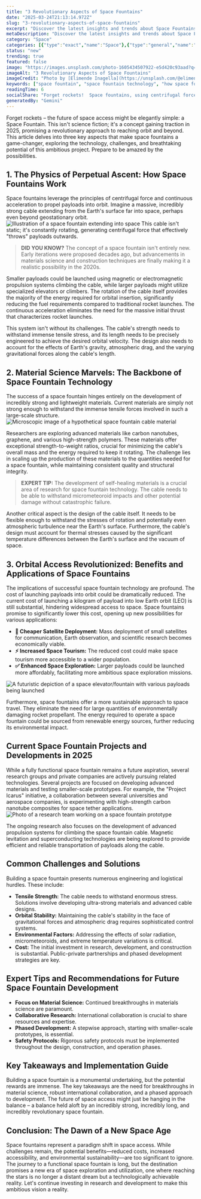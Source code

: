 ```yaml
---
title: "3 Revolutionary Aspects of Space Fountains"
date: "2025-03-24T21:13:14.972Z"
slug: "3-revolutionary-aspects-of-space-fountains"
excerpt: "Discover the latest insights and trends about Space Fountains. This comprehensive guide covers everything you need to know about Space Fountains in 2025."
metaDescription: "Discover the latest insights and trends about Space Fountains. This comprehensive guide covers everything you need to know about Space Fountains in 2025."
category: "Space"
categories: [{"type":"exact","name":"Space"},{"type":"general","name":"Engineering"},{"type":"medium","name":"Fluid Dynamics"},{"type":"specific","name":"Orbital Mechanics"},{"type":"niche","name":"Momentum Transfer"}]
status: "new"
trending: true
featured: false
image: "https://images.unsplash.com/photo-1605434507922-e5d420c93aad?q=85&w=1200&fit=max&fm=webp&auto=compress"
imageAlt: "3 Revolutionary Aspects of Space Fountains"
imageCredit: "Photo by [Elimende Inagella](https://unsplash.com/@elimendeinagella) on Unsplash"
keywords: ["space fountain", "space fountain technology", "how space fountains work", "build a space fountain", "space fountain cost", "space fountain benefits", "space fountain design", "buy space fountain", "space fountain projects", "future of space fountains"]
readingTime: 6
socialShare: "Forget rockets!  Space fountains, using centrifugal force and advanced materials, could revolutionize space access, making it cheaper and more sustainable than ever before."
generatedBy: "Gemini"
---
```




Forget rockets – the future of space access might be elegantly simple: a Space Fountain.  This isn't science fiction; it's a concept gaining traction in 2025, promising a revolutionary approach to reaching orbit and beyond.  This article delves into three key aspects that make space fountains a game-changer, exploring the technology, challenges, and breathtaking potential of this ambitious project. Prepare to be amazed by the possibilities.

## 1. The Physics of Perpetual Ascent: How Space Fountains Work

Space fountains leverage the principles of centrifugal force and continuous acceleration to propel payloads into orbit. Imagine a massive, incredibly strong cable extending from the Earth's surface far into space, perhaps even beyond geostationary orbit.  ![Illustration of a space fountain extending into space](https://images.unsplash.com/photo-1602137933048-8be0118837b5?q=85&w=1200&fit=max&fm=webp&auto=compress)  This cable isn't static; it's constantly rotating, generating centrifugal force that effectively "throws" payloads outwards.  

> **DID YOU KNOW?** The concept of a space fountain isn't entirely new.  Early iterations were proposed decades ago, but advancements in materials science and construction techniques are finally making it a realistic possibility in the 2020s.

Smaller payloads could be launched using magnetic or electromagnetic propulsion systems climbing the cable, while larger payloads might utilize specialized elevators or climbers.  The rotation of the cable itself provides the majority of the energy required for orbital insertion, significantly reducing the fuel requirements compared to traditional rocket launches. The continuous acceleration eliminates the need for the massive initial thrust that characterizes rocket launches.

This system isn't without its challenges.  The cable's strength needs to withstand immense tensile stress, and its length needs to be precisely engineered to achieve the desired orbital velocity.  The design also needs to account for the effects of Earth's gravity, atmospheric drag, and the varying gravitational forces along the cable's length.

## 2.  Material Science Marvels: The Backbone of Space Fountain Technology

The success of a space fountain hinges entirely on the development of incredibly strong and lightweight materials.  Current materials are simply not strong enough to withstand the immense tensile forces involved in such a large-scale structure.  ![Microscopic image of a hypothetical space fountain cable material](https://images.unsplash.com/photo-1634106645916-954fdb8f700c?q=85&w=1200&fit=max&fm=webp&auto=compress)

Researchers are exploring advanced materials like carbon nanotubes, graphene, and various high-strength polymers.  These materials offer exceptional strength-to-weight ratios, crucial for minimizing the cable's overall mass and the energy required to keep it rotating.  The challenge lies in scaling up the production of these materials to the quantities needed for a space fountain, while maintaining consistent quality and structural integrity.

> **EXPERT TIP:**  The development of self-healing materials is a crucial area of research for space fountain technology.  The cable needs to be able to withstand micrometeoroid impacts and other potential damage without catastrophic failure.

Another critical aspect is the design of the cable itself.  It needs to be flexible enough to withstand the stresses of rotation and potentially even atmospheric turbulence near the Earth's surface.  Furthermore, the cable's design must account for thermal stresses caused by the significant temperature differences between the Earth's surface and the vacuum of space.

## 3.  Orbital Access Revolutionized: Benefits and Applications of Space Fountains

The implications of successful space fountain technology are profound.  The cost of launching payloads into orbit could be dramatically reduced.  The current cost of launching a kilogram of payload into low Earth orbit (LEO) is still substantial, hindering widespread access to space.  Space fountains promise to significantly lower this cost, opening up new possibilities for various applications:

* **🔑 Cheaper Satellite Deployment:**  Mass deployment of small satellites for communication, Earth observation, and scientific research becomes economically viable.
* **⚡ Increased Space Tourism:**  The reduced cost could make space tourism more accessible to a wider population.
* **✅ Enhanced Space Exploration:**  Larger payloads could be launched more affordably, facilitating more ambitious space exploration missions.

![A futuristic depiction of a space elevator/fountain with various payloads being launched](https://images.unsplash.com/photo-1618594261772-9b95aa1d31a0?q=85&w=1200&fit=max&fm=webp&auto=compress)

Furthermore, space fountains offer a more sustainable approach to space travel.  They eliminate the need for large quantities of environmentally damaging rocket propellant.  The energy required to operate a space fountain could be sourced from renewable energy sources, further reducing its environmental impact.

## Current Space Fountain Projects and Developments in 2025

While a fully functional space fountain remains a future aspiration, several research groups and private companies are actively pursuing related technologies.  Several projects are focused on developing advanced materials and testing smaller-scale prototypes.  For example, the "Project Icarus" initiative, a collaboration between several universities and aerospace companies, is experimenting with high-strength carbon nanotube composites for space tether applications.  ![Photo of a research team working on a space fountain prototype](https://images.unsplash.com/photo-1605434507922-e5d420c93aad?q=85&w=1200&fit=max&fm=webp&auto=compress)

The ongoing research also focuses on the development of advanced propulsion systems for climbing the space fountain cable.  Magnetic levitation and superconducting technologies are being explored to provide efficient and reliable transportation of payloads along the cable.

## Common Challenges and Solutions

Building a space fountain presents numerous engineering and logistical hurdles.  These include:

* **Tensile Strength:** The cable needs to withstand enormous stress. Solutions involve developing ultra-strong materials and advanced cable designs.
* **Orbital Stability:** Maintaining the cable's stability in the face of gravitational forces and atmospheric drag requires sophisticated control systems.
* **Environmental Factors:**  Addressing the effects of solar radiation, micrometeoroids, and extreme temperature variations is critical.
* **Cost:** The initial investment in research, development, and construction is substantial.  Public-private partnerships and phased development strategies are key.

## Expert Tips and Recommendations for Future Space Fountain Development

* **Focus on Material Science:** Continued breakthroughs in materials science are paramount.
* **Collaborative Research:** International collaboration is crucial to share resources and expertise.
* **Phased Development:**  A stepwise approach, starting with smaller-scale prototypes, is essential.
* **Safety Protocols:** Rigorous safety protocols must be implemented throughout the design, construction, and operation phases.

## Key Takeaways and Implementation Guide

Building a space fountain is a monumental undertaking, but the potential rewards are immense.  The key takeaways are the need for breakthroughs in material science, robust international collaboration, and a phased approach to development.  The future of space access might just be hanging in the balance – a balance held aloft by an incredibly strong, incredibly long, and incredibly revolutionary space fountain.

## Conclusion: The Dawn of a New Space Age

Space fountains represent a paradigm shift in space access. While challenges remain, the potential benefits—reduced costs, increased accessibility, and environmental sustainability—are too significant to ignore.  The journey to a functional space fountain is long, but the destination promises a new era of space exploration and utilization, one where reaching the stars is no longer a distant dream but a technologically achievable reality.  Let's continue investing in research and development to make this ambitious vision a reality.

